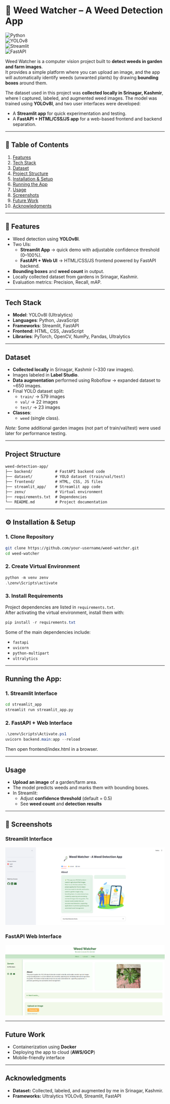 # 🌱 Weed Watcher – A Weed Detection App  

![Python](https://img.shields.io/badge/Python-3.10-blue?logo=python)  
![YOLOv8](https://img.shields.io/badge/YOLOv8-vision-green?logo=github)  
![Streamlit](https://img.shields.io/badge/Streamlit-app-red?logo=streamlit)  
![FastAPI](https://img.shields.io/badge/FastAPI-API-teal?logo=fastapi)  

Weed Watcher is a computer vision project built to **detect weeds in garden and farm images**.  
It provides a simple platform where you can upload an image, and the app will automatically identify weeds (unwanted plants) by drawing **bounding boxes** around them.  

The dataset used in this project was **collected locally in Srinagar, Kashmir**, where I captured, labeled, and augmented weed images. The model was trained using **YOLOv8l**, and two user interfaces were developed:  
- A **Streamlit app** for quick experimentation and testing.  
- A **FastAPI + HTML/CSS/JS app** for a web-based frontend and backend separation.  

---

## 📌 Table of Contents
1. [Features](#-features)
2. [Tech Stack](#tech-stack)
3. [Dataset](#dataset)
4. [Project Structure](#project-structure)
5. [Installation & Setup](#-installation--setup)
6. [Running the App](#running-the-app)
7. [Usage](#usage)
8. [Screenshots](#-screenshots)
9. [Future Work](#future-work)
10. [Acknowledgments](#acknowledgments)

---

## 🚀 Features
- Weed detection using **YOLOv8l**.
- Two UIs:  
  - **Streamlit App** → quick demo with adjustable confidence threshold (0–100%).  
  - **FastAPI + Web UI** → HTML/CSS/JS frontend powered by FastAPI backend.  
- **Bounding boxes** and **weed count** in output. 
- Locally collected dataset from gardens in Srinagar, Kashmir.  
- Evaluation metrics: Precision, Recall, mAP.  

---

## Tech Stack
- **Model**: YOLOv8l (Ultralytics)  
- **Languages**: Python, JavaScript  
- **Frameworks**: Streamlit, FastAPI  
- **Frontend**: HTML, CSS, JavaScript  
- **Libraries**: PyTorch, OpenCV, NumPy, Pandas, Ultralytics  

---

## Dataset
- **Collected locally** in Srinagar, Kashmir (~330 raw images).  
- Images labeled in **Label Studio**.  
- **Data augmentation** performed using Roboflow → expanded dataset to ~650 images.  
- Final YOLO dataset split:  
  - `train/` → 579 images  
  - `val/` → 22 images  
  - `test/` → 23 images  
- **Classes**:  
  - `weed` (single class).  

*Note:* Some additional garden images (not part of train/val/test) were used later for performance testing.  

---

## Project Structure
```text
weed-detection-app/
├── backend/          # FastAPI backend code
├── dataset/          # YOLO dataset (train/val/test)
├── frontend/         # HTML, CSS, JS files
├── streamlit_app/    # Streamlit app code
├── zenv/             # Virtual environment
├── requirements.txt  # Dependencies
└── README.md         # Project documentation
```
---

## ⚙️ Installation & Setup

### 1. Clone Repository
```bash
git clone https://github.com/your-username/weed-watcher.git
cd weed-watcher
```

### 2. Create Virtual Environment
```powershell
python -m venv zenv
.\zenv\Scripts\activate
```

### 3. Install Requirements
Project dependencies are listed in `requirements.txt`.  
After activating the virtual environment, install them with:

```powershell
pip install -r requirements.txt
```
Some of the main dependencies include:
- `fastapi`
- `uvicorn`
- `python-multipart`
- `ultralytics`

---

## Running the App:

### 1. Streamlit Interface
```bash
cd streamlit_app
streamlit run streamlit_app.py
```

### 2. FastAPI + Web Interface
```powershell
.\zenv\Scripts\Activate.ps1
uvicorn backend.main:app --reload
```
Then open frontend/index.html in a browser.

---

## Usage
- **Upload an image** of a garden/farm area.
- The model predicts weeds and marks them with bounding boxes.
- In Streamlit:
  - Adjust **confidence threshold** (default = 0.5)
  - See **weed count** and **detection results**



---

## 📸 Screenshots  

### Streamlit Interface  
![Streamlit UI](result_screenshots/Streamlit_ui.png)  

### FastAPI Web Interface  
![FastAPI UI](result_screenshots/FastAPI_UI.png)  

---

## Future Work
- Containerization using **Docker**
- Deploying the app to cloud (**AWS/GCP**)
- Mobile-friendly interface

---

## Acknowledgments
- **Dataset:** Collected, labeled, and augmented by me in Srinagar, Kashmir.
- **Frameworks:** Ultralytics YOLOv8, Streamlit, FastAPI
